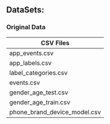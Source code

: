 ## DataSets:

### Original Data

|CSV Files                    |
|-----------------------------|
|app_events.csv               |
|app_labels.csv               |
|label_categories.csv         |
|events.csv                   |
|gender_age_test.csv          |
|gender_age_train.csv         |
|phone_brand_device_model.csv |
